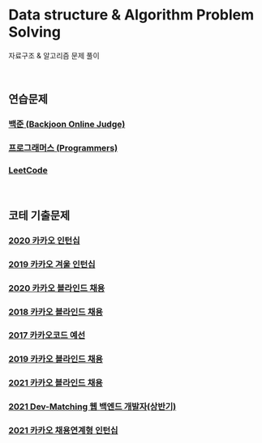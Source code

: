 # Data structure & Algorithm Problem Solving
자료구조 & 알고리즘 문제 풀이

<br>

## 연습문제

### [백준 (Backjoon Online Judge)](https://github.com/jiwoo-kimm/problem-solving/tree/main/Baekjoon%20Online%20Judge/README.md)

### [프로그래머스 (Programmers)](https://github.com/jiwoo-kimm/problem-solving/tree/main/Programmers/README.md)

### [LeetCode](https://github.com/jiwoo-kimm/problem-solving/tree/main/LeetCode)

<br>

## 코테 기출문제

### [2020 카카오 인턴십](https://github.com/jiwoo-kimm/problem-solving/tree/main/2020%20Kakao%20Internship)
### [2019 카카오 겨울 인턴십](https://github.com/jiwoo-kimm/problem-solving/tree/main/2019%20Kakao%20Winter%20Internship)
### [2020 카카오 블라인드 채용](https://github.com/jiwoo-kimm/problem-solving/tree/main/2020%20Kakao%20Blind%20Recruitment)
### [2018 카카오 블라인드 채용](https://github.com/jiwoo-kimm/problem-solving/tree/main/2018%20Kakao%20Blind%20Recruitment)
### [2017 카카오코드 예선](https://github.com/jiwoo-kimm/problem-solving/tree/main/2017%20Kakao%20Code)
### [2019 카카오 블라인드 채용](https://github.com/jiwoo-kimm/problem-solving/tree/main/2019%20Kakao%20Blind%20Recruitment)
### [2021 카카오 블라인드 채용](https://github.com/jiwoo-kimm/problem-solving/tree/main/2021%20Kakao%20Blind%20Recruitment)
### [2021 Dev-Matching 웹 백엔드 개발자(상반기)](https://github.com/jiwoo-kimm/problem-solving/tree/main/2021%20Dev-Matching)
### [2021 카카오 채용연계형 인턴십](https://github.com/jiwoo-kimm/problem-solving/tree/main/2021%20Kakao%20Spring%20Internship)